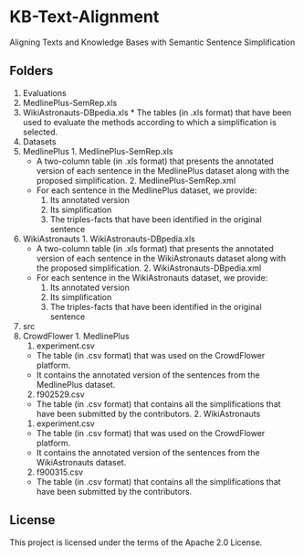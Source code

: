 # KB-Text-Alignment
Aligning Texts and Knowledge Bases with Semantic Sentence Simplification
## Folders
1. Evaluations
  1. MedlinePlus-SemRep.xls
  2. WikiAstronauts-DBpedia.xls
    * The tables (in .xls format) that have been used to evaluate the methods according to which a simplification is selected.
2. Datasets
  1. MedlinePlus
    1. MedlinePlus-SemRep.xls
      * A two-column table (in .xls format) that presents the annotated version of each sentence in the MedlinePlus dataset along with the proposed simplification.
    2. MedlinePlus-SemRep.xml
      * For each sentence in the MedlinePlus dataset, we provide:
        1. Its annotated version
        2. Its simplification
        3. The triples-facts that have been identified in the original sentence
  2. WikiAstronauts
    1. WikiAstronauts-DBpedia.xls
      * A two-column table (in .xls format) that presents the annotated version of each sentence in the WikiAstronauts dataset along with the proposed simplification.
    2. WikiAstronauts-DBpedia.xml
      * For each sentence in the WikiAstronauts dataset, we provide:
        1. Its annotated version
        2. Its simplification
        3. The triples-facts that have been identified in the original sentence
3. src
  1. CrowdFlower
    1. MedlinePlus
      1. experiment.csv 
        * The table (in .csv format) that was used on the CrowdFlower platform. 
        * It contains the annotated version of the sentences from the MedlinePlus dataset.
      2. f902529.csv
        * The table (in .csv format) that contains all the simplifications that have been submitted by the contributors.
    2. WikiAstronauts
      1. experiment.csv 
        * The table (in .csv format) that was used on the CrowdFlower platform.
        * It contains the annotated version of the sentences from the WikiAstronauts dataset.
      2. f900315.csv
        * The table (in .csv format) that contains all the simplifications that have been submitted by the contributors.

## License
This project is licensed under the terms of the Apache 2.0 License.
